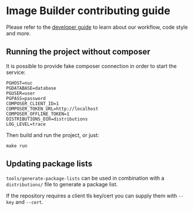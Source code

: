 # Image Builder contributing guide

Please refer to the [developer guide](https://www.osbuild.org/guides/developer-guide/developer-guide.html) to learn about our workflow, code style and more.

## Running the project without composer

It is possible to provide fake composer connection in order to start the service:

    PGHOST=nuc
    PGDATABASE=database
    PGUSER=user
    PGPASS=password
    COMPOSER_CLIENT_ID=1
    COMPOSER_TOKEN_URL=http://localhost
    COMPOSER_OFFLINE_TOKEN=1
    DISTRIBUTIONS_DIR=distributions
    LOG_LEVEL=trace

Then build and run the project, or just:

    make run

## Updating package lists

`tools/generate-package-lists` can be used in combination with a `distributions/`
file to generate a package list.

If the repository requires a client tls key/cert you can supply them with
`--key` and `--cert`.
